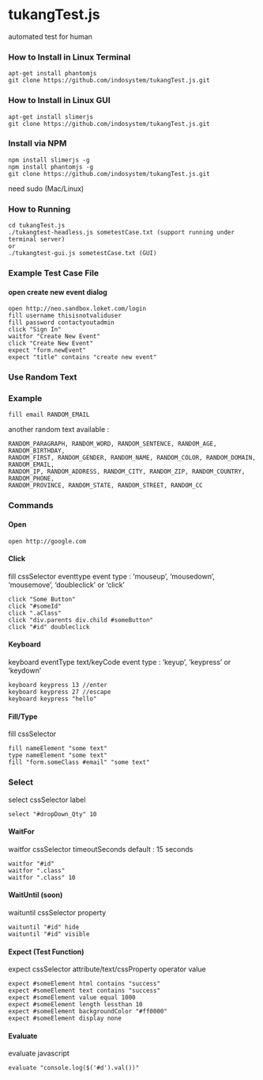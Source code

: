 # tukangTest.js
automated test for human

### How to Install in Linux Terminal
```
apt-get install phantomjs
git clone https://github.com/indosystem/tukangTest.js.git
```

### How to Install in Linux GUI
```
apt-get install slimerjs
git clone https://github.com/indosystem/tukangTest.js.git
```

### Install via NPM
```
npm install slimerjs -g
npm install phantomjs -g
git clone https://github.com/indosystem/tukangTest.js.git
```
need sudo (Mac/Linux)

### How to Running
```
cd tukangTest.js
./tukangtest-headless.js sometestCase.txt (support running under terminal server)
or
./tukangtest-gui.js sometestCase.txt (GUI)
```

### Example Test Case File

#### open create new event dialog
```
open http://neo.sandbox.loket.com/login
fill username thisisnotvaliduser
fill password contactyoutadmin
click "Sign In"
waitfor "Create New Event"
click "Create New Event"
expect "form.newEvent"
expect "title" contains "create new event"
```

### Use Random Text
### Example
```
fill email RANDOM_EMAIL
```
another random text available :

```
RANDOM_PARAGRAPH, RANDOM_WORD, RANDOM_SENTENCE, RANDOM_AGE, RANDOM_BIRTHDAY,
RANDOM_FIRST, RANDOM_GENDER, RANDOM_NAME, RANDOM_COLOR, RANDOM_DOMAIN, RANDOM_EMAIL,
RANDOM_IP, RANDOM_ADDRESS, RANDOM_CITY, RANDOM_ZIP, RANDOM_COUNTRY, RANDOM_PHONE,
RANDOM_PROVINCE, RANDOM_STATE, RANDOM_STREET, RANDOM_CC
```

### Commands
#### Open

```
open http://google.com
```

#### Click
fill cssSelector eventtype
event type : ‘mouseup’, ‘mousedown’, ‘mousemove’, ‘doubleclick’ or ‘click’

```
click "Some Button"
click "#someId"
click ".aClass"
click "div.parents div.child #someButton"
click "#id" doubleclick
```

#### Keyboard
keyboard eventType text/keyCode
event type : ‘keyup’, ‘keypress’ or ‘keydown’

```
keyboard keypress 13 //enter
keyboard keypress 27 //escape
keyboard keypress "hello"
```

#### Fill/Type
fill cssSelector

```
fill nameElement "some text"
type nameElement "some text"
fill "form.someClass #email" "some text"
```


### Select
select cssSelector label

```
select "#dropDown_Qty" 10
```

#### WaitFor
waitfor cssSelector timeoutSeconds
default : 15 seconds

```
waitfor "#id"
waitfor ".class"
waitfor ".class" 10
```

#### WaitUntil (soon)
waituntil cssSelector property

```
waituntil "#id" hide
waituntil "#id" visible
```

#### Expect (Test Function)
expect cssSelector attribute/text/cssProperty operator value

```
expect #someElement html contains "success"
expect #someElement text contains "success"
expect #someElement value equal 1000
expect #someElement length lessthan 10
expect #someElement backgroundColor "#ff0000"
expect #someElement display none
```

#### Evaluate
evaluate javascript

```
evaluate "console.log($('#d').val())"
```
